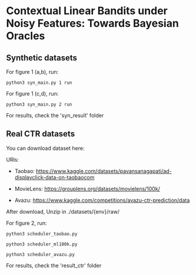 

# Contextual Linear Bandits under Noisy Features: Towards Bayesian Oracles


## Synthetic datasets

For figure 1 (a,b), run:

```
python3 syn_main.py 1 run
```

For figure 1 (c,d), run:

```
python3 syn_main.py 2 run
```

For results, check the 'syn_result' folder


## Real CTR datasets

You can download dataset here:

URls:

* Taobao: https://www.kaggle.com/datasets/pavansanagapati/ad-displayclick-data-on-taobaocom

* MovieLens: https://grouplens.org/datasets/movielens/100k/

* Avazu: https://www.kaggle.com/competitions/avazu-ctr-prediction/data 

After download, Unzip in ./datasets/{env}/raw/

For figure 2, run: 

```
python3 scheduler_taobao.py
```
```
python3 scheduler_ml100k.py
```
```
python3 scheduler_avazu.py
```
For results, check the 'result_ctr' folder